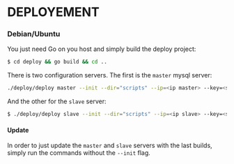 
DEPLOYEMENT
===========

### Debian/Ubuntu

You just need Go on you host and simply build the deploy project:
```bash
$ cd deploy && go build && cd ..
```

There is two configuration servers. The first is the `master` mysql server:
```bash
./deploy/deploy master --init --dir="scripts" --ip=<ip master> --key=<ssh rsa pub>
```

And the other for the `slave` server:
```bash
$ ./deploy/deploy slave --init --dir="scripts" --ip=<ip slave> --key=<ssh rsa pub> --master=<ip master>
```

#### Update

In order to just update the `master` and `slave` servers with the last builds, simply run the commands without the `--init` flag.
